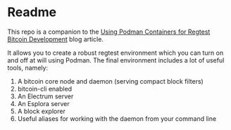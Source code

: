 # Readme
This repo is a companion to the [Using Podman Containers for Regtest Bitcoin Development](https://thunderbiscuit.com/posts/podman-bitcoin/) blog article.

It allows you to create a robust regtest environment which you can turn on and off at will using Podman. The final environment includes a lot of useful tools, namely:
1. A bitcoin core node and daemon (serving compact block filters)
2. bitcoin-cli enabled
3. An Electrum server
4. An Esplora server
5. A block explorer
6. Useful aliases for working with the daemon from your command line
